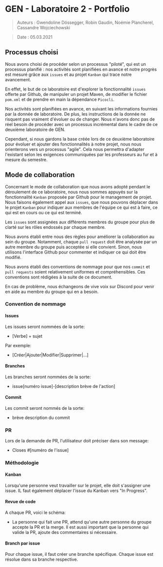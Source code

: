 # GEN - Laboratoire 2 - Portfolio

> Auteurs : Gwendoline Dössegger, Robin Gaudin, Noémie Plancherel, Cassandre Wojciechowski

> Date : 05.03.2021

## Processus choisi

Nous avons choisi de procéder selon un processus "piloté", qui est un processus planifié : nos activités sont planifiées en avance et notre progrès est mesuré grâce aux `issues` et au projet `Kanban` qui trace notre avancement. 

En effet, le but de ce laboratoire est d'explorer la fonctionnalité `issues` offerte par Github, de manipuler un projet Maven, de modifier le fichier `pom.xml` et de prendre en main la dépendance `Picocli`. 

Nos activités sont planifiées en avance, en suivant les informations fournies par la donnée de laboratoire. De plus, les instructions de la donnée ne risquent pas vraiment d'évoluer ou de changer. Nous n'avons donc pas de réel besoin de procéder avec un processus incrémental dans le cadre de ce deuxième laboratoire de GEN. 

Cependant, si nous gardons la base créée lors de ce deuxième laboratoire pour évoluer et ajouter des fonctionnalités à notre projet, nous nous orienterons vers un processus "agile". Cela nous permettra d'adapter l'existant selon les exigences communiquées par les professeurs au fur et à mesure du semestre.

## Mode de collaboration

Concernant le mode de collaboration que nous avons adopté pendant le déroulement de ce laboratoire, nous nous sommes appuyés sur la fonctionnalité `Kanban` proposée par Github pour le management de projet. Nous faisons également appel aux `issues`, que nous pouvons déplacer dans le projet `Kanban` pour indiquer aux membres de l'équipe ce qui est à faire, ce qui est en cours ou ce qui est terminé. 

Les `issues` sont assignées aux différents membres du groupe pour plus de clarté sur les rôles endossés par chaque membre. 

Nous avons établi entre nous des règles pour améliorer la collaboration au sein du groupe. Notamment, chaque `pull request` doit être analysée par un autre membre du groupe puis acceptée si elle convient. Sinon, nous utilisons l'interface Github pour commenter et indiquer ce qui doit être modifié. 

Nous avons établi des conventions de nommage pour que nos `commit` et `pull requests` soient relativement uniformes et compréhensibles. Ces conventions sont rédigées à la suite de ce document.

En cas de problème, nous échangeons de vive voix sur Discord pour venir en aide au membre du groupe qui en a besoin. 

### Convention de nommage

#### Issues

Les issues seront nommées de la sorte:

- [Verbe] + sujet

Par exemple:

- [Créer|Ajouter|Modifier|Supprimer|...]

#### Branches

Les branches seront nommées de la sorte:

- issue[numéro issue]-[description brève de l'action]

#### Commit

Les commit seront nommés de la sorte:

- brève description du commit 

### PR

Lors de la demande de PR, l'utilisateur doit préciser dans son message:

- Closes #[numéro de l'issue]

### Méthodologie

#### Kanban

Lorsqu'une personne veut travailler sur le projet, elle doit s'assigner une issue. IL faut également
déplacer l'issue du Kanban vers "In Progress".

#### Revue de code

A chaque PR, voici le schéma:

- La personne qui fait une PR, attend qu'une autre personne du groupe accepte la PR et la merge. 
  Il est aussi important que la personne qui valide la PR, ajoute des commentaires si nécessaire.

#### Branch par issue

Pour chaque issue, il faut créer une branche spécifique. Chaque issue est résolue dans sa branche respective.